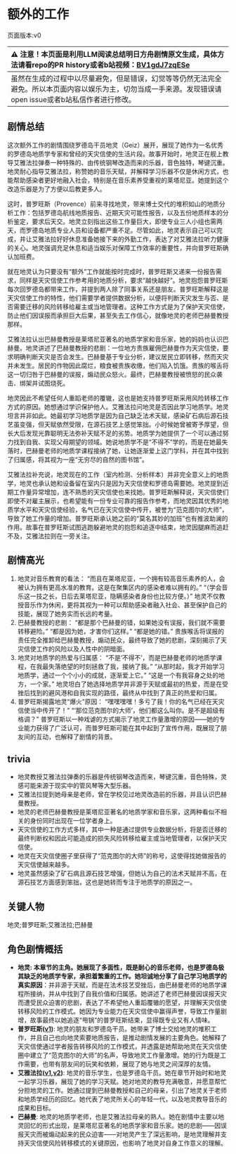 # 额外的工作
页面版本:v0
 

| :warning: 注意！本页面是利用LLM阅读总结明日方舟剧情原文生成，具体方法请看repo的PR history或者b站视频：[BV1gdJ7zqESe](https://www.bilibili.com/video/BV1gdJ7zqESe/)         |
|:----------------------------|
| 虽然在生成的过程中以尽量避免，但是错误，幻觉等等仍然无法完全避免。所以本页面内容以娱乐为主，切勿当成一手来源。发现错误请open issue或者b站私信作者进行修改。|



## 剧情总结
这次额外工作的剧情围绕罗德岛干员地灵（Geiz）展开，展现了她作为一名优秀的罗德岛地质学专家和曾经的天灾信使的生活片段。故事开始时，地灵正在舰上教导艾雅法拉弹奏一种特殊的、由传统钢琴改造而来的乐器，音色独特，琴键沉重。地灵耐心指导艾雅法拉，称赞她的音乐天赋，并解释学习乐器不仅是休闲方式，也能帮助感染者更好地融入社会，特别是在音乐素养受重视的莱塔尼亚。她提到这个改造乐器是为了方便以后教更多人。

这时，普罗旺斯（Provence）前来寻找地灵，带来博士交代的堆积如山的地质分析工作：包括罗德岛航线地质报告、近期天灾可能性报告，以及五份地质样本的分析鉴定，要求后天交。地灵立刻指出这些工作量巨大，即使专业三人小组也需两天，而罗德岛地质专业人员和设备都严重不足。尽管如此，地灵表示自己可以完成，并让艾雅法拉好好休息准备她接下来的外勤工作，表达了对艾雅法拉听力健康的关心。地灵强调充足休息和适当娱乐对保障工作效率的重要性，并向普罗旺斯确认加班费。

就在地灵认为只要没有“额外”工作就能按时完成时，普罗旺斯又递来一份报告需求，同样是天灾信使工作参考用的地质分析，要求“越快越好”。地灵抱怨普罗旺斯每次回罗德岛都带来工作，并提到两人除了同事关系还是朋友。普罗旺斯解释这是天灾信使工作的特性，他们需要学者提供数据分析，以便将判断天灾发生与否、是否需要迁移的风险转移给雇主或当地管理者。这种工作方式是为了保护天灾信使，防止他们因误报而承担巨大后果，甚至失去工作信心，就像地灵的老师巴赫曼教授那样。

艾雅法拉认出巴赫曼教授是莱塔尼亚著名的地质学家和音乐家，她的妈妈也认识巴赫曼。地灵讲述了巴赫曼教授的悲剧：一位地方贵族雇佣巴赫曼作为天灾信使，要求明确判断天灾是否会发生。巴赫曼基于专业分析，建议居民立即转移，然而天灾并未发生。居民的作物因此腐烂，粮食被贵族收缴，他们陷入饥饿。贵族的喉舌将这一切归咎于巴赫曼的误报，煽动民众怒火。最终，巴赫曼教授被愤怒的民众袭击、绑架并试图烧死。

地灵因此不希望任何人重蹈老师的覆辙，这也是她支持普罗旺斯采用风险转移工作方式的原因。她想通过学识保护他人。艾雅法拉问地灵是否因此学习地质学。地灵坦言并非如此。她最初学习地质学是因为自己缺乏法术天赋，感染矿石病后源石技艺虽变强，但天赋依然受限，在源石技艺上感觉笨拙。小时候她曾被寄予厚望，但长大后发现光靠聪明无法弥补天赋不足的劣势。地质学为她提供了一个可以通过努力找到自我、实现父母期望的领域。她说地质学不是“不得不”学的，而是在她最失落时，巴赫曼老师的地质学课程接纳了她，让她逐渐爱上这门学科，并在其中找到了归属感，将其视为一座“无穷尽的自然的图书馆”。

艾雅法拉补充说，地灵现在的工作（室内检测、分析样本）并非完全意义上的地质学，地灵也承认她和设备留在室内只是因为天灾信使和罗德岛需要她。地灵提到近期工作量异常增加，连不熟悉的天灾信使也来找她。普罗旺斯解释说，天灾信使们即使不对雇主展示，也希望能有一份专业可靠的报告作参考，而地灵因其优秀的地质学水平和天灾信使经验，名气已在天灾信使中传开，被誉为“范克图尔的大师”，导致了她工作量的增加。普罗旺斯承认她之前的“莫名其妙的加班”也有推波助澜的作用。故事在普罗旺斯试图逃跑躲避地灵的抱怨和追逐中结束，地灵因腿麻而追赶不及，艾雅法拉则在一旁关注。
## 剧情高光
1.  地灵对音乐教育的看法：
    “而且在莱塔尼亚，一个拥有较高音乐素养的人，会被认为拥有更高水准的教育。这是在聚集区内的感染者难以拥有的。”
    “（学会音乐这一技之长，日后去莱塔尼亚，隐瞒感染者身份也比较方便。）”
    地灵不仅教授音乐作为休闲，更将其视为一种可以帮助感染者融入社会、甚至保护自己的技能，展现了她务实而长远的考量。
2.  巴赫曼教授的悲剧：
    “都是那个巴赫曼的错，如果她没有误报，我们就不需要转移避险。”
    “都是因为她，才害你们这样。”
    “都是她的错。”
    贵族喉舌将误报的责任完全推卸给巴赫曼教授，煽动民众，最终导致了她的悲剧，深刻揭示了天灾信使工作的风险以及人性中的阴暗面。
3.  地灵对地质学的热爱与归属感：
    “不是‘不得不’，而是巴赫曼老师的地质学课程，在我最失落绝望的时刻拯救了我，接纳了我。”
    “从那时起，我才开始学习地质学，通过一个个小小的成就，逐渐爱上它。”
    “这是一个有我容身之处的地方，一个家。”
    地灵坦白了她选择地质学并非源于天赋或最初的热爱，而是在受挫后找到的避风港和自我实现的路径，最终从中找到了真正的热爱和归属。
4.  普罗旺斯揭露地灵“爆火”原因：
    “嘿嘿嘿嘿！多亏了我！你的名气已经在天灾信使当中传开了！”
    “‘那位范克图尔的大师’，他们都这么叫你。是不是超级有格调？”
    普罗旺斯以一种戏谑的方式揭示了地灵工作量激增的原因——她的专业能力获得了广泛认可，而普罗旺斯可能在其中起到了宣传作用，既展现了朋友间的互动，也解释了剧情的背景。
## trivia
*   地灵教授艾雅法拉弹奏的乐器是传统钢琴改造而来，琴键沉重，音色特殊，灵感可能来源于现实中的管风琴等大型乐器。
*   艾雅法拉提到她母亲是老师，曾在学校见过地灵改造前的乐器，并且认识巴赫曼教授。
*   地灵的老师巴赫曼教授是莱塔尼亚著名的地质学家和音乐家，这两种看似不相关的身份同时出现在一位学者身上。
*   天灾信使的工作方式多样，其中一种是通过提供专业数据分析，将是否迁移的最终判断权和因此可能造成的损失风险转移给雇主或当地管理者，以保护天灾信使。
*   地灵在天灾信使圈子里获得了“范克图尔的大师”的称号，这使得找她做报告的天灾信使越来越多。
*   地灵虽然感染了矿石病且源石技艺增强，但她认为自己的法术天赋并不高，在源石技艺方面感到笨拙，这也是她转而专注于地质学的原因之一。
## 关键人物
地灵;普罗旺斯;艾雅法拉;巴赫曼
## 角色剧情概括
-   **地灵: 本章节的主角。她展现了多面性，既是耐心的音乐老师，也是罗德岛极其缺乏的地质学专家，承担着繁重的工作。她坦诚地分享了自己学习地质学的真实原因**：并非源于天赋，而是在法术技艺受挫后，由巴赫曼老师的地质学课程所接纳，并从中找到了自我价值和归属感。她讲述了老师巴赫曼因误报天灾而遭受民众迫害的悲剧，表达了不希望他人重蹈覆辙的愿望，并理解天灾信使转移风险的工作模式。她因为专业能力在天灾信使中赢得声誉，导致工作量剧增，故事最终以她追逐“甩锅”的普罗旺斯结束，显得既专业又有人情味。
-   **普罗旺斯([v1](../chars/char_145_prove.md))**: 地灵的朋友和罗德岛干员。她带来了博士交给地灵的堆积工作，并且自己也向地灵索要地质报告，是推动剧情发展的主要角色。她解释了天灾信使通过学者报告转移风险的工作模式，并透露是她帮助地灵在天灾信使圈中建立了“范克图尔的大师”的名声，导致地灵工作量激增。她的行为既是工作需要，也带有朋友间的玩笑和依赖，展现了她与地灵之间深厚的友情。
-   **艾雅法拉([v1](../chars/char_180_amgoat.md),[v2](../char_v3/char_180_amgoat.md))**: 地灵的音乐学生，也是罗德岛干员。她在章节开始时和地灵一起学习乐器，展现了她的学习天赋。她对地灵的教导充满敬意，并愿意帮忙分担地灵的工作。她通过提到巴赫曼教授和自己的母亲，引出了地灵关于老师和地质学经历的回忆。她代表了地灵所关心的年轻一代，以及地灵教导音乐的成果和目标。
-   **巴赫曼**: 地灵的地质学老师，也是艾雅法拉母亲的熟人。她在剧情中主要以地灵回忆的形式出现，是莱塔尼亚著名的地质学家和音乐家。她的悲剧——因误报天灾而被煽动起来的民众迫害——对地灵产生了深远影响，是地灵理解并支持天灾信使风险转移模式的关键原因，也影响了地灵对自身工作意义的理解。